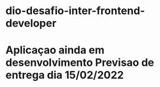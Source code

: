 # dio-desafio-inter-frontend-developer
# Aplicaçao ainda em desenvolvimento Previsao de entrega dia 15/02/2022 
